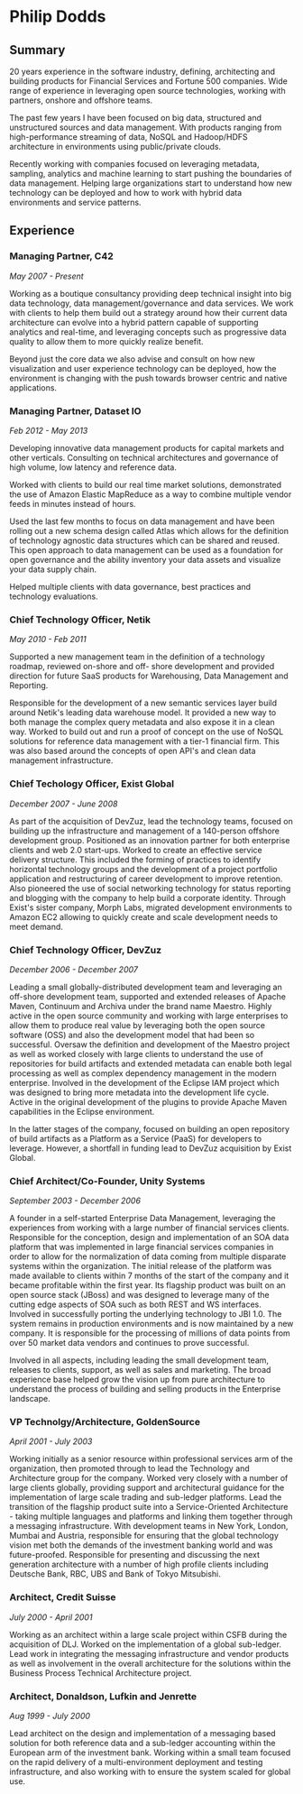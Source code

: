 # Philip Dodds

## Summary

20 years experience in the software industry, defining, architecting and building products for Financial Services and Fortune 500 companies. Wide range of experience in leveraging open source technologies, working with partners, onshore and offshore teams. 

The past few years I have been focused on big data, structured and unstructured sources and data management. With products ranging from high-performance streaming of data, NoSQL and Hadoop/HDFS architecture in environments using public/private clouds.

Recently working with companies focused on leveraging metadata, sampling, analytics and machine learning to start pushing the boundaries of data management. Helping large organizations start to understand how new technology can be deployed and how to work with hybrid data environments and service patterns.

## Experience


### Managing Partner, C42
*May 2007 - Present*

Working as a boutique consultancy providing deep technical insight into big data technology, data management/governance and data services. We work with clients to help them build out a strategy around how their current data architecture can evolve into a hybrid pattern capable of supporting analytics and real-time, and leveraging concepts such as progressive data quality to allow them to more quickly realize benefit.

Beyond just the core data we also advise and consult on how new visualization and user experience technology can be deployed, how the environment is changing with the push towards browser centric and native applications.

### Managing Partner, Dataset IO 
*Feb 2012 - May 2013*

Developing innovative data management products for capital markets and other verticals. Consulting on technical architectures and governance of high volume, low latency and reference data.

Worked with clients to build our real time market solutions,  demonstrated the use of Amazon Elastic MapReduce as a way to combine multiple vendor feeds in minutes instead of hours.

Used the last few months to focus on data management and have been rolling out a new schema design called Atlas which allows for the definition of technology agnostic data structures which can be shared and reused.  This open approach to data management can be used as a foundation for open governance and the ability inventory your data assets and visualize your data supply chain.

Helped multiple clients with data governance, best practices and technology evaluations.

### Chief Technology Officer, Netik
*May 2010 - Feb 2011*
 
Supported a new management team in the definition of a technology roadmap, reviewed on-shore and off- shore development and provided direction for future SaaS products for Warehousing, Data Management and Reporting.

Responsible for the development of a new semantic services layer build around Netik's leading data warehouse model.  It provided a new way to both manage the complex query metadata and also expose it in a clean way.  Worked to build out and run a proof of concept on the use of NoSQL solutions for reference data management with a tier-1 financial firm.  This was also based around the concepts of open API's and clean data management infrastructure.

### Chief Techology Officer, Exist Global
*December 2007 - June 2008*

As part of the acquisition of DevZuz, lead the technology teams, focused on building up the infrastructure and management of a 140-person offshore development group. Positioned as an innovation partner for both enterprise clients and web 2.0 start-ups. Worked to create an effective service delivery structure.
 This included the forming of practices to identify horizontal technology groups and the development of a project portfolio application and restructuring of career development to improve retention. Also pioneered the use of social networking technology for status reporting and blogging with the company to help build a corporate identity. Through Exist's sister company, Morph Labs, migrated development environments to Amazon EC2 allowing to quickly create and scale development needs to meet demand.
 
### Chief Technology Officer, DevZuz
*December 2006 - December 2007*

Leading a small globally-distributed development team and leveraging an off-shore development team, supported and extended releases of Apache Maven, Continuum and Archiva under the brand name Maestro. Highly active in the open source community and working with large enterprises to allow them to produce real value by leveraging both the open source software (OSS) and also the development model that had been so successful. Oversaw the definition and development of the Maestro project as well as worked closely with large clients to understand the use of repositories for build artifacts and extended metadata can enable both legal processing as well as complex dependency management in the modern enterprise. Involved in the development of the Eclipse IAM project which was designed to bring more metadata into the development life cycle. Active in the original development of the plugins to provide Apache Maven capabilities in the Eclipse environment.

In the latter stages of the company, focused on building an open repository of build artifacts as a Platform as a Service (PaaS) for developers to leverage. However, a shortfall in funding lead to DevZuz acquisition by Exist Global.

### Chief Architect/Co-Founder, Unity Systems
*September 2003 - December 2006*

A founder in a self-started Enterprise Data Management, leveraging the experiences from working with a large number of financial services clients. Responsible for the conception, design and implementation of an SOA data platform that was implemented in large financial services companies in order to allow for the normalization of data coming from multiple disparate systems within the organization. The initial release of the platform was made available to clients within 7 months of the start of the company and it became profitable within the first year. Its flagship product was built on an open source stack (JBoss) and was designed to leverage many of the cutting edge aspects of SOA such as both REST and WS interfaces. Involved in successfully porting the underlying technology to JBI 1.0. The system remains in production environments and is now maintained by a new company. It is responsible for the processing of millions of data points from over 50 market data vendors and continues to prove successful.

Involved in all aspects, including leading the small development team, releases to clients, support, as well as sales and marketing. The broad experience base helped grow the vision up from pure architecture to understand the process of building and selling products in the Enterprise landscape.

### VP Technolgy/Architecture, GoldenSource
*April 2001 - July 2003*

Working initially as a senior resource within professional services arm of the organization, then promoted through to lead the Technology and Architecture group for the company. Worked very closely with a number of large clients globally, providing support and architectural guidance for the implementation of large scale trading and sub-ledger platforms. Lead the transition of the flagship product suite into a Service-Oriented Architecture - taking multiple languages and platforms and linking them together through a messaging infrastructure. With development teams in New York, London, Mumbai and Austria, responsible for ensuring that the global technology vision met both the demands of the investment banking world and was future-proofed. Responsible for presenting and discussing the next generation architecture with a number of high profile clients including Deutsche Bank, RBC, UBS and Bank of Tokyo Mitsubishi.


### Architect, Credit Suisse
*July 2000 - April 2001*

Working as an architect within a large scale project within CSFB during the acquisition of DLJ. Worked on the implementation of a global sub-ledger. Lead work in integrating the messaging infrastructure and vendor products as well as involvement in the overall architecture for the solutions within the Business Process Technical Architecture project.

### Architect, Donaldson, Lufkin and Jenrette
*Aug 1999 - July 2000*

Lead architect on the design and implementation of a messaging based solution for both reference data and a sub-ledger accounting within the European arm of the investment bank. Working within a small team focused on the rapid delivery of a multi-environment deployment and testing infrastructure, and also working with to ensure the system scaled for global use.
